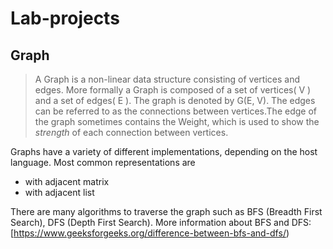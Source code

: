 # Lab-projects

## Graph 

> A Graph is a non-linear data structure consisting of vertices and edges. More formally a Graph is composed of a set of vertices( V ) and a set of edges( E ). The graph is denoted by G(E, V). The edges can be referred to as the connections between vertices.The edge of the graph sometimes contains the Weight, which is used to show the _strength_ of each connection between vertices.

Graphs have a variety of different implementations, depending on the host language.
Most common representations are 
- with adjacent matrix
- with adjacent list

There are many algorithms to traverse the graph such as BFS (Breadth First Search), DFS (Depth First Search).
More information about BFS and DFS: [https://www.geeksforgeeks.org/difference-between-bfs-and-dfs/)
